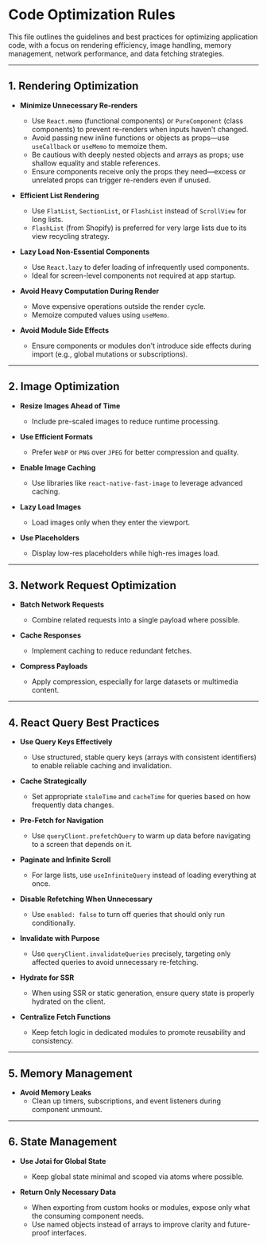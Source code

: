# Code Optimization Rules

This file outlines the guidelines and best practices for optimizing application code, with a focus on rendering efficiency, image handling, memory management, network performance, and data fetching strategies.

---

## 1. Rendering Optimization

- **Minimize Unnecessary Re-renders**

  - Use `React.memo` (functional components) or `PureComponent` (class components) to prevent re-renders when inputs haven't changed.
  - Avoid passing new inline functions or objects as props—use `useCallback` or `useMemo` to memoize them.
  - Be cautious with deeply nested objects and arrays as props; use shallow equality and stable references.
  - Ensure components receive only the props they need—excess or unrelated props can trigger re-renders even if unused.

- **Efficient List Rendering**

  - Use `FlatList`, `SectionList`, or `FlashList` instead of `ScrollView` for long lists.
  - `FlashList` (from Shopify) is preferred for very large lists due to its view recycling strategy.

- **Lazy Load Non-Essential Components**

  - Use `React.lazy` to defer loading of infrequently used components.
  - Ideal for screen-level components not required at app startup.

- **Avoid Heavy Computation During Render**

  - Move expensive operations outside the render cycle.
  - Memoize computed values using `useMemo`.

- **Avoid Module Side Effects**
  - Ensure components or modules don't introduce side effects during import (e.g., global mutations or subscriptions).

---

## 2. Image Optimization

- **Resize Images Ahead of Time**

  - Include pre-scaled images to reduce runtime processing.

- **Use Efficient Formats**

  - Prefer `WebP` or `PNG` over `JPEG` for better compression and quality.

- **Enable Image Caching**

  - Use libraries like `react-native-fast-image` to leverage advanced caching.

- **Lazy Load Images**

  - Load images only when they enter the viewport.

- **Use Placeholders**
  - Display low-res placeholders while high-res images load.

---

## 3. Network Request Optimization

- **Batch Network Requests**

  - Combine related requests into a single payload where possible.

- **Cache Responses**

  - Implement caching to reduce redundant fetches.

- **Compress Payloads**
  - Apply compression, especially for large datasets or multimedia content.

---

## 4. React Query Best Practices

- **Use Query Keys Effectively**

  - Use structured, stable query keys (arrays with consistent identifiers) to enable reliable caching and invalidation.

- **Cache Strategically**

  - Set appropriate `staleTime` and `cacheTime` for queries based on how frequently data changes.

- **Pre-Fetch for Navigation**

  - Use `queryClient.prefetchQuery` to warm up data before navigating to a screen that depends on it.

- **Paginate and Infinite Scroll**

  - For large lists, use `useInfiniteQuery` instead of loading everything at once.

- **Disable Refetching When Unnecessary**

  - Use `enabled: false` to turn off queries that should only run conditionally.

- **Invalidate with Purpose**

  - Use `queryClient.invalidateQueries` precisely, targeting only affected queries to avoid unnecessary re-fetching.

- **Hydrate for SSR**

  - When using SSR or static generation, ensure query state is properly hydrated on the client.

- **Centralize Fetch Functions**
  - Keep fetch logic in dedicated modules to promote reusability and consistency.

---

## 5. Memory Management

- **Avoid Memory Leaks**
  - Clean up timers, subscriptions, and event listeners during component unmount.

---

## 6. State Management

- **Use Jotai for Global State**

  - Keep global state minimal and scoped via atoms where possible.

- **Return Only Necessary Data**
  - When exporting from custom hooks or modules, expose only what the consuming component needs.
  - Use named objects instead of arrays to improve clarity and future-proof interfaces.
